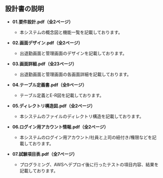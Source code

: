 ## 設計書の説明

- **01.要件設計.pdf（全2ページ）**
    - 本システムの概念図と機能一覧を記載しております。
    
- **02.画面デザイン.pdf（全2ページ）**
    - 出退勤画面と管理画面のデザインを記載しております。

- **03.画面詳細.pdf（全23ページ）**
    - 出退勤画面と管理画面の各画面詳細を記載しております。

- **04.テーブル定義書.pdf（全9ページ）**
    - テーブル定義とE-R図を記載しております。

- **05.ディレクトリ構造図.pdf（全2ページ）**
    - 本システムのファイルのディレクトリ構造を記載しております。

- **06.ログイン用アカウント情報.pdf（全2ページ）**
    - 本システムのログイン用アカウント/社員と上司の紐付き/権限などを記載しております。

- **07.試験項目表.pdf（全7ページ）**
    - プログラミング、AWSへデプロイ後に行ったテストの項目内容、結果を記載しております。
    
